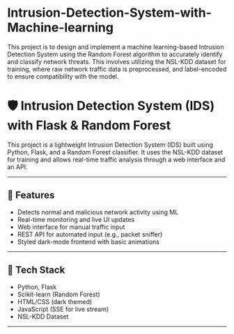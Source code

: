 # Intrusion-Detection-System-with-Machine-learning
This project is to design and implement a machine learning-based Intrusion Detection System using the Random Forest algorithm to accurately identify and classify network threats. This involves utilizing the NSL-KDD dataset for training, where raw network traffic data is preprocessed, and label-encoded to ensure compatibility with the model.

# 🛡️ Intrusion Detection System (IDS) with Flask & Random Forest

This project is a lightweight Intrusion Detection System (IDS) built using Python, Flask, and a Random Forest classifier. It uses the NSL-KDD dataset for training and allows real-time traffic analysis through a web interface and an API.

---

## 🚀 Features

- Detects normal and malicious network activity using ML
- Real-time monitoring and live UI updates
- Web interface for manual traffic input
- REST API for automated input (e.g., packet sniffer)
- Styled dark-mode frontend with basic animations

---

## 🧰 Tech Stack

- Python, Flask
- Scikit-learn (Random Forest)
- HTML/CSS (dark themed)
- JavaScript (SSE for live stream)
- NSL-KDD Dataset

---



